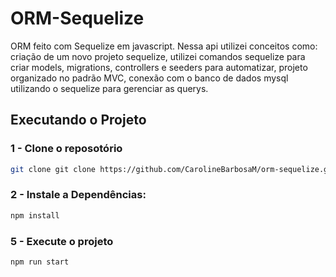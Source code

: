 # ORM-Sequelize
ORM feito com Sequelize em javascript. Nessa api utilizei conceitos como: criação de um novo projeto sequelize, utilizei comandos sequelize para criar models, migrations, controllers e seeders para automatizar, projeto organizado no padrão MVC, conexão com o banco de dados mysql utilizando o sequelize para gerenciar as querys.

## Executando o Projeto

### 1 - Clone o reposotório

```bash
git clone git clone https://github.com/CarolineBarbosaM/orm-sequelize.git

```

### 2 - Instale a Dependências:

```bash
npm install
```
### 5 - Execute o projeto

```bash
npm run start
```

